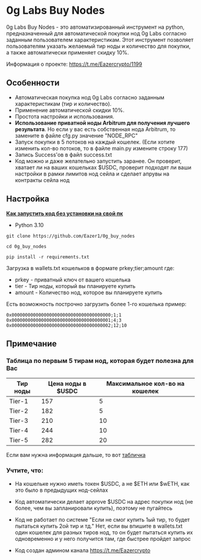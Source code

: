 # 0g Labs Buy Nodes

0g Labs Buy Nodes - это автоматизированный инструмент на python, предназначенный для автоматической покупки нод 0g Labs согласно заданным пользователем характеристикам. Этот инструмент позволяет пользователям указать желаемый тир ноды и количество для покупки, а также автоматически применяет скидку 10%.

Информация о проекте: https://t.me/Eazercrypto/1199


## Особенности
- Автоматическая покупка нод 0g Labs согласно заданным характеристикам (тир и количество).
- Применение автоматической скидки 10%.
- Простота настройки и использования.
- **Использование приватной ноды Arbitrum для получения лучшего результата**. Но если у вас есть собственная нода Arbitrum, то замените в файле cfg.py значение "NODE_RPC"
- Запуск покупки в 5 потоков на каждый кошелек. (Если хотите изменить кол-во потоков, то в файле main.py измените строку 177)
- Запись Success'ов в файл success.txt
- Код можно и даже желательно запустить заранее. Он проверит, хватает ли на ваших кошельках $USDC, проверит подходят ли ваши настройки в рамки лимитов нод сейла и сделает апрувы на контракты сейла нод

## Настройка
[**Как запустить код без установки на свой пк**](https://teletype.in/@eazer/how_to_start_code_in_chrome)

- Python 3.10

```
git clone https://github.com/Eazer1/0g_buy_nodes
```
```
cd 0g_buy_nodes
```
```
pip install -r requirements.txt
```

Загрузка в wallets.txt кошельков в формате prkey;tier;amount где:
- prkey - приватный ключ от вашего кошелька
- tier - Тир ноды, который вы планируете купить
- amount -  Количество нод, которое вы планируете купить

Есть возможность построчно загрузить более 1-го кошелька
пример:
```
0x0000000000000000000000000000000000000;1;1
0x0000000000000000000000000000000000001;4;3
0x0000000000000000000000000000000000002;12;10
```

## Примечание

### Таблица по первым 5 тирам нод, которая будет полезна для Вас
| Тир ноды       | Цена ноды в $USDC     | Максимальное кол-во на кошелек       |
|----------------|----------------|----------------|
| Tier-1  | 157  | 5 |
| Tier-2  | 182  | 5  |
| Tier-3  | 210  | 10 |
| Tier-4  | 244  | 10 |
| Tier-5  | 282  | 20  |
Если вам нужна информация дальше, то вот [табличка](https://docs.google.com/spreadsheets/d/16dgdbrs0LA_mSSYB7cSEWmQPMJvok0FjqAHX-nLxEzs/edit?gid=2031834824#gid=2031834824)


### Учтите, что:

- На кошельке нужно иметь токен $USDC, а не $ETH или $wETH, как это было в предыдущих нод-сейлах
- Код автоматически делает approve $USDC на адрес покупки нод (не более, чем вы запланировали купить), поэтому не пугайтесь
- Код не работает по системе "Если не смог купить 1ый тир, то будет пытаться купить 2ой тир и тд." Нет, если вы впишите в wallets.txt один кошелек для разных тиров нод, то он будет пытаться купить их одновременно и у него получится там, где быстрее пройдет запрос

- Код создан админом канала https://t.me/Eazercrypto
